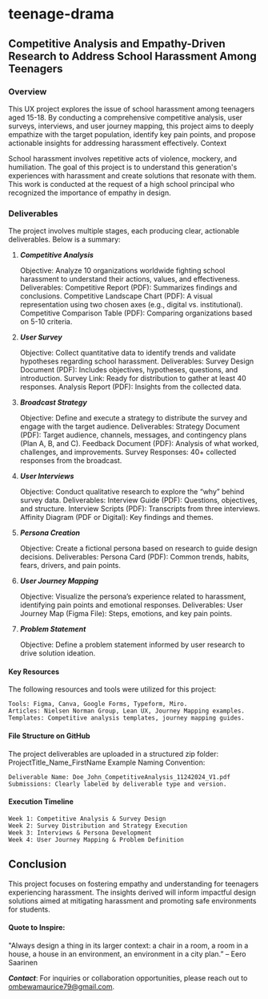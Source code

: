 # teenage-drama

## Competitive Analysis and Empathy-Driven Research to Address School Harassment Among Teenagers
### Overview

This UX project explores the issue of school harassment among teenagers aged 15-18. By conducting a comprehensive competitive analysis, user surveys, interviews, and user journey mapping, this project aims to deeply empathize with the target population, identify key pain points, and propose actionable insights for addressing harassment effectively.
Context

School harassment involves repetitive acts of violence, mockery, and humiliation. The goal of this project is to understand this generation's experiences with harassment and create solutions that resonate with them. This work is conducted at the request of a high school principal who recognized the importance of empathy in design.
### Deliverables

The project involves multiple stages, each producing clear, actionable deliverables. Below is a summary:
1. ***Competitive Analysis***

    Objective: Analyze 10 organizations worldwide fighting school harassment to understand their actions, values, and effectiveness.
    Deliverables:
        Competitive Report (PDF): Summarizes findings and conclusions.
        Competitive Landscape Chart (PDF): A visual representation using two chosen axes (e.g., digital vs. institutional).
        Competitive Comparison Table (PDF): Comparing organizations based on 5-10 criteria.

2. ***User Survey***

    Objective: Collect quantitative data to identify trends and validate hypotheses regarding school harassment.
    Deliverables:
        Survey Design Document (PDF): Includes objectives, hypotheses, questions, and introduction.
        Survey Link: Ready for distribution to gather at least 40 responses.
        Analysis Report (PDF): Insights from the collected data.

3. ***Broadcast Strategy***

    Objective: Define and execute a strategy to distribute the survey and engage with the target audience.
    Deliverables:
        Strategy Document (PDF): Target audience, channels, messages, and contingency plans (Plan A, B, and C).
        Feedback Document (PDF): Analysis of what worked, challenges, and improvements.
        Survey Responses: 40+ collected responses from the broadcast.

4. ***User Interviews***

    Objective: Conduct qualitative research to explore the “why” behind survey data.
    Deliverables:
        Interview Guide (PDF): Questions, objectives, and structure.
        Interview Scripts (PDF): Transcripts from three interviews.
        Affinity Diagram (PDF or Digital): Key findings and themes.

5. ***Persona Creation***

    Objective: Create a fictional persona based on research to guide design decisions.
    Deliverables:
        Persona Card (PDF): Common trends, habits, fears, drivers, and pain points.

6. ***User Journey Mapping***

    Objective: Visualize the persona’s experience related to harassment, identifying pain points and emotional responses.
    Deliverables:
        User Journey Map (Figma File): Steps, emotions, and key pain points.

7. ***Problem Statement***

    Objective: Define a problem statement informed by user research to drive solution ideation.

#### Key Resources

The following resources and tools were utilized for this project:

    Tools: Figma, Canva, Google Forms, Typeform, Miro.
    Articles: Nielsen Norman Group, Lean UX, Journey Mapping examples.
    Templates: Competitive analysis templates, journey mapping guides.

#### File Structure on GitHub

The project deliverables are uploaded in a structured zip folder:
ProjectTitle_Name_FirstName
Example Naming Convention:

    Deliverable Name: Doe_John_CompetitiveAnalysis_11242024_V1.pdf
    Submissions: Clearly labeled by deliverable type and version.

#### Execution Timeline

    Week 1: Competitive Analysis & Survey Design
    Week 2: Survey Distribution and Strategy Execution
    Week 3: Interviews & Persona Development
    Week 4: User Journey Mapping & Problem Definition

## Conclusion

This project focuses on fostering empathy and understanding for teenagers experiencing harassment. The insights derived will inform impactful design solutions aimed at mitigating harassment and promoting safe environments for students.

#### Quote to Inspire:
"Always design a thing in its larger context: a chair in a room, a room in a house, a house in an environment, an environment in a city plan.” – Eero Saarinen

***Contact***:
For inquiries or collaboration opportunities, please reach out to ombewamaurice79@gmail.com.